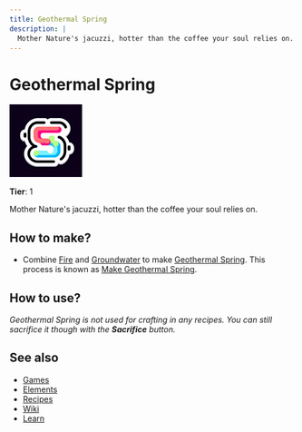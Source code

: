 ```yaml
---
title: Geothermal Spring
description: |
  Mother Nature's jacuzzi, hotter than the coffee your soul relies on.
---
```

# Geothermal Spring

![](../images/item.geothermalspring.png)

**Tier**: 1

Mother Nature's jacuzzi, hotter than the coffee your soul relies on.

## How to make?

* Combine [Fire](/wiki/elements/fire) and [Groundwater](/wiki/elements/groundwater) to make [Geothermal Spring](/wiki/elements/geothermal-spring). This process is known as [Make Geothermal Spring](/wiki/recipes/make-geothermal-spring).

## How to use?

_Geothermal Spring is not used for crafting in any recipes. You can still sacrifice it though with the **Sacrifice** button._

## See also

* [Games](/wiki/games)
* [Elements](/wiki/elements)
* [Recipes](/wiki/recipes)
* [Wiki](/wiki/index)
* [Learn](/learn/index)
